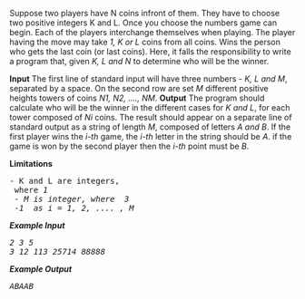 Suppose two players have N coins infront of them. They have to choose two positive integers K and L.
 Once you choose the numbers game can begin. Each of the players interchange themselves when playing.
 The player having the move may take <i>1, K or L</i> coins from all coins.
 Wins the person who gets the last coin (or last coins).
 Here, it falls the responsibility to write a program that, given <i>K, L and N</i> to determine who will be the winner.

<b>Input</b>
The first line of standard input will have three numbers - <i>K, L and M</i>, separated by a space.
On the second row are set <i>M</i> different positive heights towers of coins <i>N1, N2, ...., NM</i>.
<b>Output</b>
The program should calculate who will be the winner in the different cases for <i>K and L</i>,
 for each tower composed of <i>Ni</i> coins. The result should appear on a separate line of standard output as a string of length <i>M</i>, composed of letters <i>A and B</i>. If the first player wins the <i>i-th</i> game,
 the <i>i-th</i> letter in the string should be <i>A</i>. if the game is won by the second player then the <i>i-th</i> point must be <i>B</i>.
 
 <b>Limitations</b>
 <pre>
- K and L are integers,
 where <i>1 <K <L <10 </i>
 - M is integer, where <i> 3 <M <50<i/>
<i> -1 <Ni <1 000 000</i> as <i>i = 1, 2, .... , M</i>
</pre>

<b>Example Input</b>
<pre>
2 3 5
3 12 113 25714 88888
</pre>

<b>Example Output</b>
<pre>
ABAAB
</pre>